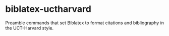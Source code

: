 # biblatex-uctharvard
Preamble commands that set Biblatex to format citations and bibliography in the UCT-Harvard style.
